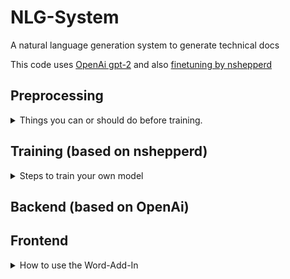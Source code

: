 # NLG-System
A natural language generation system to generate technical docs

This code uses [OpenAi gpt-2](https://github.com/openai/gpt-2)
and also [finetuning by nshepperd](https://github.com/nshepperd/gpt-2/tree/finetuning)
## Preprocessing
<details>
<summary>Things you can or should do before training.</summary>

#### Download Model with:
Available are Modells "117M" and "354M" (not tested) adjust output_dir in script!
> python 1Preprocessing\download_model.py 117M

Be careful we added a Language-identifier to the Hyperparams in h_params.json. Please add "h_params" = "en"

#### Create encoder.json and vocab.bpe
Use subword-nmt by Rico Sennrich to create new Byte Pair Encoding for your Language.
1. Place a .txt File you want to extract embeddings from in data/embedding
2. start process with
    > subword-nmt learn-joint-bpe-and-vocab --input data/embedding/yourfile.txt --output data/embedding/vocab.txt --write-vocabulary data/embedding/encoder.txt --separator Ġ --symbols 50257 -v
3. Reformat Output so it fits gpt-2
    > python 1Preprocessing/format_embeddings.py
4. Move encoder.json and vocab.bpe to your base language-model in directory models

#### Convert Trainingdata PDFs to txt
1. Place PDFs in training/PDF
2. Clean PDFs with own rules (regex, str.replace) in pdf_to_txt.py
3. Use pdf_to_txt.py to parse PDFs to txt-File (with Apache Tika)
    > python 1Preprocessing/pdf_to_txt.py

#### Create .npz
If you don't want to encode your Trainingdata on every run, you can save it encoded with numpy savez and load from that file.
> python 1Preprocessing\pre_encode.py .\data\training\PDF .\data\training\trainingsdaten.npz --model_name ISW_Model
</details>
 
## Training (based on nshepperd)
<details>
<summary>Steps to train your own model</summary>

1. We recommend to parse your file into single .txt (see Preprocessing)
2. Pre-Encode to npz (recommended see Preprocessing)
3. download model to retrain and rename it
4. Create Embeddings (encoder.json and vocab.bpe) for your language (optional, not recommended because of Problems)
5. replace encoder and vocab files
6. start retraining with:
    > python 2Training/train.py --dataset ./data/training/trainingsdaten.npz --model_name ISW_Model --sample_every 100 --sample_length 200 --run_name iswTrain1
7. wait
8. if you are satisfied with samples (data/training/samples) and loss: stop (ctrl+c)
9. get newest checkpoint from data/training/checkpoint/runX
10. replace the following files in your model with the new ones
        
        * checkpoint
        * model.ckpt.data-00000-of-00001
        * model.ckpt.index
        * model.ckpt.meta

11. Adjust hparams.n_lang to your language
12. your model is ready to use. If you want to see some stats on tensorboard use:
    > tensorboard  --logdir=data/training/iswTrain1/checkpoint

</details>

## Backend (based on OpenAi)

## Frontend
<details>
<summary>How to use the Word-Add-In</summary>

Generated with Yeoman-Generator for Office-Add-ins

Edit React App in 4Fronend/src/taskpane/components

To sideload your Add-In in Word use the following command inside of directory 4Frontend
> npm start

and

>npm stop

Open  Start > Show TDTG > Enter your Inputs and Settings > click generate

Wenn Änderungen, die Sie am Manifest vorgenommen haben, z. B. Dateinamen von Symbolen für Schaltflächen im Menüband anscheinend nicht wirksam werden, löschen Sie den Office-Cache auf Ihrem Computer.
Löschen des Inhalts des Ordners %LOCALAPPDATA%\Microsoft\Office\16.0\Wef\
</details>

